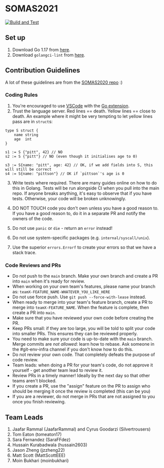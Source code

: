 # SOMAS2021

[![Build and Test](https://github.com/SOMAS2021/SOMAS2021/actions/workflows/main.yaml/badge.svg?branch=main)](https://github.com/SOMAS2021/SOMAS2021/actions/workflows/main.yaml)

## Set up

1. Download Go 1.17 from [here](https://go.dev/doc/install).
2. Download `golangci-lint` from [here](https://golangci-lint.run/usage/install/).

## Contribution Guidelines
A lot of these guidelines are from the [SOMAS2020 repo](https://github.com/SOMAS2020/SOMAS2020/blob/main/docs/SETUP.md) :)
### Coding Rules
1. You're encouraged to use [VSCode](https://code.visualstudio.com/) with the [Go extension](https://code.visualstudio.com/docs/languages/go).
2. Trust the language server. Red lines == death. Yellow lines == close to death. An example where it might be very tempting to let yellow lines pass are in `struct`s:
```golang
type S struct {
    name string
    age  int
}

s1 := S {"pitt", 42} // NO
s2 := S {"pitt"} // NO (even though it initialises age to 0)

s3 := S{name: "pitt", age: 42} // OK, if we add fields into S, this will still be correct
s4 := S{name: "pittson"} // OK if `pittson`'s age is 0
```
3. Write tests where required. There are many guides online on how to do this in Golang. Tests will be run alongside CI when you pull into the main repo. If anyone breaks anything, it's easy to observe that if you have tests. Otherwise, your code will be broken unknowingly.

4. DO NOT TOUCH code you don't own unless you have a good reason to. If you have a good reason to, do it in a separate PR and notify the owners of the code.

5. Do not use `panic` or `die` - return an `error` instead!

6. Do not use system-specific packages (e.g. `internal/syscall/unix`).

7. Use the superior `errors.Errorf` to create your errors so that we have a stack trace.
### Code Reviews and PRs
- Do not push to the `main` branch. Make your own branch and create a PR into `main` when it's ready for review.
- When working on your own team's features, please name your branch as: `teamX-FEATURE_NAME-WHATEVER_YOU_LIKE_HERE`
- Do not use force push. Use `git push --force-with-lease` instead.
- When ready to merge into your team's feature branch, create a PR to merge into `teamX-FEATURE_NAME`. When the feature is complete, then create a PR into `main`.
- Make sure that you have reviewed your own code before creating the PR.
- Keep PRs small: if they are too large, you will be told to split your code into smaller PRs. This ensures they can be reviewed properly.
- You need to make sure your code is up-to-date with the `main` branch. Merge commits are *not allowed*: learn how to rebase. Ask someone in the #git-env-infra channel if you don't know how to do this.
- Do not review your own code. That completely defeats the purpose of code review.
- Team leads: when doing a PR for your team's code, do not approve it yourself - get another team lead to review it.
- Review PRs in a timely manner! Ideally by the next day so that other teams aren't blocked.
- If you create a PR, use the "assign" feature on the PR to assign who should be merging it once the review is completed (this can be you)
- If you are a reviewer, do not merge in PRs that are not assigned to you once you finish reviewing.
## Team Leads
1. Jaafar Rammal (JaafarRammal) and Cyrus Goodarzi (Silvertrousers)
2. Tom Eaton (tomeaton17)
3. Sara Fernandez (SaraFFdez)
4. Hussain Kurabadwala (hussain2603)
5. Jason Zheng (jzzheng22)
6. Matt Scott (MattScottEEE)
7. Moin Bukhari (moinbukhari)

